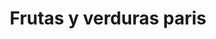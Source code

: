 ---
title: "Frutas y verduras paris"
url: /torrevieja/frutas-y-verduras-paris/
shop: Gemüse & Obst
---